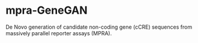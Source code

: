 # mpra-GeneGAN
De Novo generation of candidate non-coding gene (cCRE) sequences from massively parallel reporter assays (MPRA).
